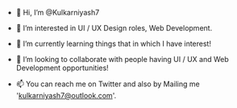 - 👋 Hi, I’m @Kulkarniyash7
- 👀 I’m interested in UI / UX Design roles, Web Development.

- 🌱 I’m currently learning things that in which I have interest!
- 💞️ I’m looking to collaborate with people having UI / UX and Web Development opportunities!
- 📫 You can reach me on Twitter and also by Mailing me 'kulkarniyash7@outlook.com'.

<!---
Kulkarniyash7/Kulkarniyash7 is a ✨ special ✨ repository because its `README.md` (this file) appears on your GitHub profile.
You can click the Preview link to take a look at your changes.
https://github-readme-stats.vercel.app/api?username=kulkarniyash7&show_icons=true
--->


